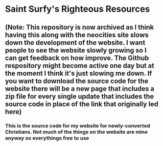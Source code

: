 
# Saint Surfy's Righteous Resources

## (Note: This repository is now archived as I think having this along with the neocities site slows down the development of the website. I want people to see the website slowly growing so I can get feedback on how improve. The Github respository might become active one day but at the moment I think it's just slowing me down. If you want to download the source code for the website there will be a new page that includes a zip file for every single update that includes the source code in place of the link that originally led here)
### This is the source code for my website for newly-converted Christians. Not much of the things on the website are mine anyway so everythings free to use
